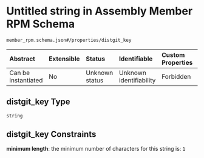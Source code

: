 # Untitled string in Assembly Member RPM Schema

```txt
member_rpm.schema.json#/properties/distgit_key
```



| Abstract            | Extensible | Status         | Identifiable            | Custom Properties | Additional Properties | Access Restrictions | Defined In                                                                        |
| :------------------ | :--------- | :------------- | :---------------------- | :---------------- | :-------------------- | :------------------ | :-------------------------------------------------------------------------------- |
| Can be instantiated | No         | Unknown status | Unknown identifiability | Forbidden         | Allowed               | none                | [member\_rpm.schema.json\*](../out/member_rpm.schema.json "open original schema") |

## distgit\_key Type

`string`

## distgit\_key Constraints

**minimum length**: the minimum number of characters for this string is: `1`
